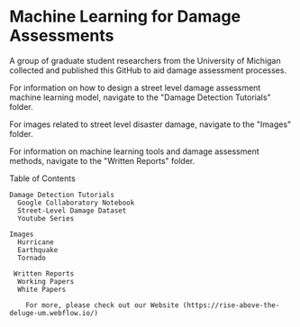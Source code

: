 # Machine Learning for Damage Assessments
A group of graduate student researchers from the University of Michigan collected and published this GitHub to aid damage assessment processes. 

For information on how to design a street level damage assessment machine learning model, navigate to the "Damage Detection Tutorials" folder.

For images related to street level disaster damage, navigate to the "Images" folder.

For information on machine learning tools and damage assessment methods, navigate to the "Written Reports" folder.

Table of Contents 

	Damage Detection Tutorials
      Google Collaboratory Notebook
      Street-Level Damage Dataset
      Youtube Series

	Images
      Hurricane
      Earthquake
      Tornado
			
	 Written Reports 
      Working Papers
      White Papers

 		For more, please check out our Website (https://rise-above-the-deluge-um.webflow.io/)
